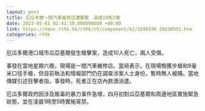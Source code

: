 ```yaml
---
layout: post
title: 厄瓜多爾一間汽車維修店遭襲擊　造成10死2傷
date: 2023-05-01 02:41:10.000000000 +08:00
link: https://news.rthk.hk/rthk/ch/component/k2/1698596-20230501.htm
categories: rthk
---
```


厄瓜多爾港口城市瓜亞基爾發生槍擊案，造成10人死亡，兩人受傷。

事發在當地星期六晚，現場是一間汽車維修店。當局表示，在現場檢獲步槍和9毫米口徑手槍，但目前執法和情報部門仍在調查涉案人士身份，暫時無人被捕。當地傳媒引述目擊者指，事發時，死者正在店內飲酒消遣。

厄瓜多爾政府因涉及販毒的暴力事件急增，四月初對瓜亞基爾和周邊地區實施緊急狀態，並在凌晨1時至5時實施宵禁。
